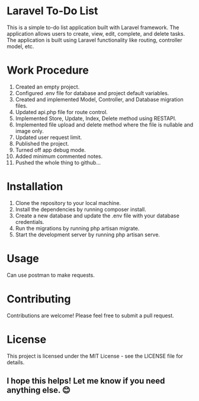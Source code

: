# Laravel To-Do List
This is a simple to-do list application built with Laravel framework. The application allows users to create, view, edit, complete, and delete tasks. The application is built using Laravel functionality like routing, controller model, etc.

# Work Procedure
1. Created an empty project.
1. Configured .env file for database and project default variables.
1. Created and implemented Model, Controller, and Database migration files.
1. Updated api.php file for route control.
1. Implemented Store, Update, Index, Delete method using RESTAPI.
1. Implemented file upload and delete method where the file is nullable and image only.
1. Updated user request limit.
1. Published the project.
1. Turned off app debug mode.
1. Added minimum commented notes.
1. Pushed the whole thing to github...

# Installation
1. Clone the repository to your local machine.
1. Install the dependencies by running composer install.
1. Create a new database and update the .env file with your database credentials.
1. Run the migrations by running php artisan migrate.
1. Start the development server by running php artisan serve.

# Usage
Can use postman to make requests.

# Contributing
Contributions are welcome! Please feel free to submit a pull request.

# License
This project is licensed under the MIT License - see the LICENSE file for details.

## I hope this helps! Let me know if you need anything else. 😊
